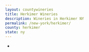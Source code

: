 ```yaml
---
layout: countywineries
title: Herkimer Wineries
description: Wineries in Herkimer NY
permalink: /new-york/herkimer/
county: herkimer
state: ny
---
```

-
